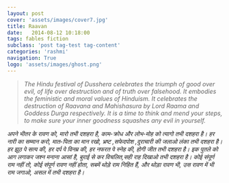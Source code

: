 ```yaml
---
layout: post
cover: 'assets/images/cover7.jpg'
title: Raavan
date:   2014-08-12 10:18:00
tags: fables fiction
subclass: 'post tag-test tag-content'
categories: 'rashmi'
navigation: True
logo: 'assets/images/ghost.png'
---
```


<blockquote>
<i>
The Hindu festival of Dusshera
celebrates the triumph of good over evil,
of life over destruction and of truth over
falsehood. It embodies the feministic
and moral values of Hinduism. It
celebrates the destruction of Raavana
and Mahishasura by Lord Raama and
Goddess Durga respectively. It is a time
to think and mend your steps, to make
sure your inner goodness squashes any
evil in yourself.
</i>
</blockquote>

<i>
अपने भीतर के रावण को,  
मारो तभी दशहरा है,  
</i>

<i>
काम-क्रोध और लोभ-मोह को  
त्यागो तभी दशहरा है।  
</i>

<i>
हर नारी का सम्मान करो,  
मात-पिता का मान रखो,  
</i>

<i>
भ्रष्ट ,सफेदपोश ,दुराचारी की  
जलाओ लंका तभी दशहरा है।  
</i>

<i>
हर झूठ पे सत्य की,  
हर दर्प पे विनम्र की,  
हर नफरत पे स्नेह की,  
होगी जीत तभी दशहरा है।  
</i>

<i>
इक पुतले को आग लगाकर  
जश्न मनाना आसां है,  
बुराई से कर विचलित,सही  
राह दिखाओ तभी दशहरा है।  
</i>

<i>
कोई संपूर्ण राम नहीं तो,  
कोई संपूर्ण रावण नहीं होता,  
सबमें थोड़े राम निहित हैं,  
और थोड़ा रावण भी,  
</i>

<i>         
उस रावण में भी राम जगाओ,  
असल में तभी दशहरा है।  
</i>
